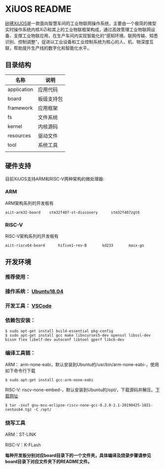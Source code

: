 # XiUOS README

[矽璓XiUOS](http://xuos.io/)是一款面向智慧车间的工业物联网操作系统，主要由一个极简的微型实时操作系统内核XiZi和其上的工业物联框架构成，通过高效管理工业物联网设备、支撑工业物联应用，在生产车间内实现智能化的“感知环境、联网传输、知悉识别、控制调整”，促进以工业设备和工业控制系统为核心的人、机、物深度互联，帮助提升生产线的数字化和智能化水平。

## 目录结构

| 名称 | 说明 |
| -- | -- |
| application | 应用代码 |
| board | 板级支持包 |
| framework | 应用框架 |
| fs | 文件系统 |
| kernel | 内核源码 |
| resources | 驱动文件 |
| tool | 系统工具 |
| | |

## 硬件支持

目前XiUOS支持ARM和RISC-V两种架构的微处理器:

### ARM

ARM架构系列的开发板有

	aiit-arm32-board	stm32f407-st-discovery		stm32f407zgt6

### RISC-V

RISC-V架构系列的开发板有

	aiit-riscv64-board		hifive1-rev-B		kd233		maix-go

## 开发环境

### 推荐使用：

### 操作系统： [Ubuntu18.04](https://ubuntu.com/download/desktop)

### 开发工具： [VSCode](http://101.36.126.201:8011/vscode_1.55.2-1618307277_amd64.deb)

### 依赖包安装：

```
$ sudo apt-get install build-essential pkg-config
$ sudo apt-get install gcc make libncurses5-dev openssl libssl-dev bison flex libelf-dev autoconf libtool gperf libc6-dev
```

### 编译工具链：

ARM： arm-none-eabi，默认安装到Ubuntu的/usr/bin/arm-none-eabi-，使用如下命令行下载
```shell
$ sudo apt-get install gcc-arm-none-eabi
```

RISC-V: riscv-none-embed-，默认安装到Ubuntu的/opt/，下载源码并解压。[下载网址](https://github.com/ilg-archived/riscv-none-gcc/releases)

```shell
$ tar -zxvf gnu-mcu-eclipse-riscv-none-gcc-8.2.0-2.1-20190425-1021-centos64.tgz -C /opt/
```

### 烧写工具

ARM：ST-LINK

RISC-V：K-FLash

**每种开发板分别对应board目录下的一个文件夹，具体编译及烧录步骤请参见board目录下对应文件夹下的README文件。**
